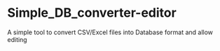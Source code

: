 # Simple_DB_converter-editor
A simple tool to convert CSV/Excel files into Database format and allow editing
